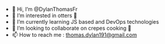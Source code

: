 - 👋 Hi, I’m @DylanThomasFr
- 👀 I’m interested in otters 🦦
- 🌱 I’m currently learning JS based and DevOps technologies
- 💞️ I’m looking to collaborate on crepes cooking 🥞
- 📫 How to reach me : thomas.dylan191@gmail.com 

<!---
DylanThomasFr/DylanThomasFr is a ✨ special ✨ repository because its `README.md` (this file) appears on your GitHub profile.
You can click the Preview link to take a look at your changes.
--->
